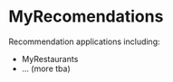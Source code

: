 MyRecomendations
================

Recommendation applications including:
- MyRestaurants
- ... (more tba)